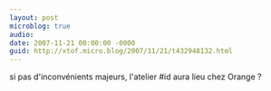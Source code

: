 ```yaml
---
layout: post
microblog: true
audio: 
date: 2007-11-21 00:00:00 -0000
guid: http://xtof.micro.blog/2007/11/21/t432948132.html
---
```

si pas d'inconvénients majeurs, l'atelier #id aura lieu chez Orange ?
